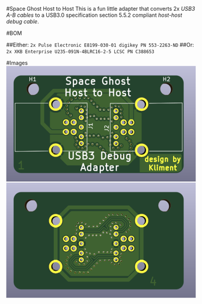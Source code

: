 #Space Ghost Host to Host
This is a fun little adapter that converts 2x *USB3 A-B cables* to a USB3.0 specification section 5.5.2 compliant *host-host debug cable*.

#BOM

##Either:
`2x Pulse Electronic E8199-030-01 digikey PN 553-2263-ND`
##Or:
`2x XKB Enterprise U235-091N-4BLRC16-2-5 LCSC PN C388653`

#Images
![front](front.png)
![back](back.png)
